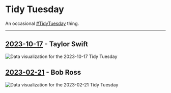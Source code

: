 # Tidy Tuesday
An occasional [#TidyTuesday](https://github.com/rfordatascience/tidytuesday) thing.

***

## [2023-10-17](2023-10-17/) - Taylor Swift
![Data visualization for the 2023-10-17 Tidy Tuesday](2023-10-17/taylor.png)

## [2023-02-21](2023-02-21/) - Bob Ross
![Data visualization for the 2023-02-21 Tidy Tuesday](2023-02-21/bob_ross.png)
